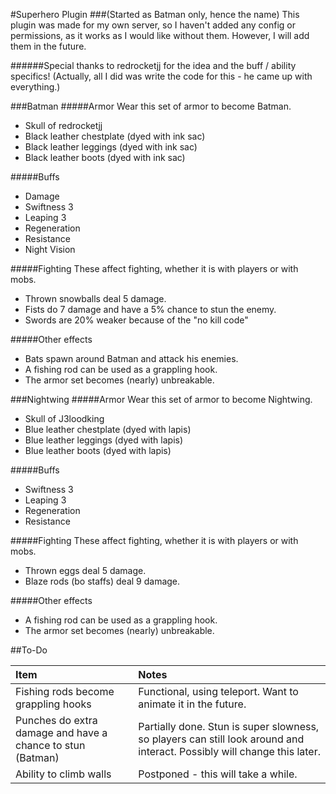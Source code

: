 #Superhero Plugin
###(Started as Batman only, hence the name)
This plugin was made for my own server, so I haven't added any config or permissions, as it works as I would like without them. However, I will add them in the future.

######Special thanks to redrocketjj for the idea and the buff / ability specifics! (Actually, all I did was write the code for this - he came up with everything.)

###Batman
#####Armor
Wear this set of armor to become Batman.
- Skull of redrocketjj
- Black leather chestplate (dyed with ink sac)
- Black leather leggings (dyed with ink sac)
- Black leather boots (dyed with ink sac)

#####Buffs
- Damage
- Swiftness 3
- Leaping 3
- Regeneration
- Resistance
- Night Vision

#####Fighting
These affect fighting, whether it is with players or with mobs.
- Thrown snowballs deal 5 damage.
- Fists do 7 damage and have a 5% chance to stun the enemy.
- Swords are 20% weaker because of the "no kill code"

#####Other effects
- Bats spawn around Batman and attack his enemies.
- A fishing rod can be used as a grappling hook.
- The armor set becomes (nearly) unbreakable.

###Nightwing
#####Armor
Wear this set of armor to become Nightwing.
- Skull of J3loodking
- Blue leather chestplate (dyed with lapis)
- Blue leather leggings (dyed with lapis)
- Blue leather boots (dyed with lapis)

#####Buffs
- Swiftness 3
- Leaping 3
- Regeneration
- Resistance

#####Fighting
These affect fighting, whether it is with players or with mobs.
- Thrown eggs deal 5 damage.
- Blaze rods (bo staffs) deal 9 damage.

#####Other effects
- A fishing rod can be used as a grappling hook.
- The armor set becomes (nearly) unbreakable.




##To-Do

Item | Notes
:---|:---
Fishing rods become grappling hooks | Functional, using teleport. Want to animate it in the future.
Punches do extra damage and have a chance to stun (Batman) | Partially done. Stun is super slowness, so players can still look around and interact. Possibly will change this later.
Ability to climb walls | Postponed - this will take a while.
